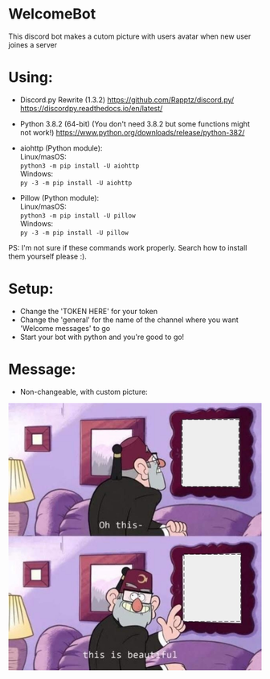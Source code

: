# WelcomeBot
This discord bot makes a cutom picture with users avatar when new user joines a server

# Using:
- Discord.py Rewrite (1.3.2)
https://github.com/Rapptz/discord.py/
https://discordpy.readthedocs.io/en/latest/
- Python 3.8.2 (64-bit) (You don't need 3.8.2 but some functions might not work!)
https://www.python.org/downloads/release/python-382/

- aiohttp (Python module):<br /> 
Linux/masOS:<br />
`python3 -m pip install -U aiohttp`<br />
Windows:<br />
`py -3 -m pip install -U aiohttp`
- Pillow (Python module):<br />
Linux/masOS:<br />
`python3 -m pip install -U pillow`<br />
Windows:<br />
`py -3 -m pip install -U pillow`

PS: I'm not sure if these commands work properly. Search how to install them yourself please :).

# Setup:
- Change the 'TOKEN HERE' for your token
- Change the 'general' for the name of the channel where you want 'Welcome messages' to go
- Start your bot with python and you're good to go!

# Message:
- Non-changeable, with custom picture:

![Screenshot](template.png)